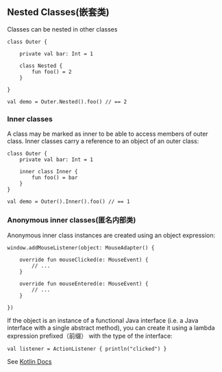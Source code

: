 ## Nested Classes(嵌套类)

Classes can be nested in other classes

```
class Outer {

    private val bar: Int = 1 

    class Nested {
        fun foo() = 2 
    }

}

val demo = Outer.Nested().foo() // == 2
```

### Inner classes

A class may be marked as inner to be able to access members of outer class. Inner classes carry a reference to an object of an outer class:

```
class Outer {
    private val bar: Int = 1 
    
    inner class Inner {
        fun foo() = bar 
    }
}

val demo = Outer().Inner().foo() // == 1
```

### Anonymous inner classes(匿名内部类)

Anonymous inner class instances are created using an object expression:

```
window.addMouseListener(object: MouseAdapter() { 

    override fun mouseClicked(e: MouseEvent) {
        // ...
    }
    
    override fun mouseEntered(e: MouseEvent) { 
        // ...
    } 
    
})
```

If the object is an instance of a functional Java interface (i.e. a Java interface with a single abstract method), you can create it using 
a lambda expression prefixed（前缀） with the type of the interface:

```
val listener = ActionListener { println("clicked") }
```

See [Kotlin Docs](https://kotlinlang.org/docs/reference/ "Kotlin Docs")


